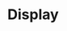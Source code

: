 ---
# Feel free to add content and custom Front Matter to this file.
# To modify the layout, see https://jekyllrb.com/docs/themes/#overriding-theme-defaults

pageID: display
category: "Display"
title: Display
description: Sets the element's display value.
syntax: 
  - data-h2-display="MEDIA(DISPLAY)"
notes:
options:
  - title: MEDIA
    type: media
    content:
  - title: DISPLAY
    type: custom
    content: "<pre>
      block\n
      inline\n
      inline-block\n
      flex\n
      inline-flex\n
      grid\n
      inline-grid\n
      flow-root\n
      none\n
      contents\n
      table\n
      table-row\n
      list-item
    </pre>"
examples:
---